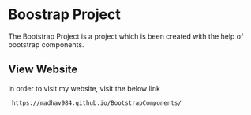 
# Boostrap Project

The Bootstrap Project is a project which is been created with the help of bootstrap components.


## View Website

In order to visit my website, visit the below link

```bash
 https://madhav984.github.io/BootstrapComponents/
```
